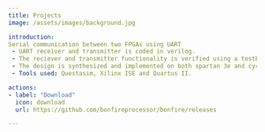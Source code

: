 ```yaml
---
title: Projects
image: /assets/images/background.jpg

introduction:
Serial communication between two FPGAs using UART
 - UART receiver and transmitter is coded in verilog.
 - The reciever and transmitter functionality is verified using a testbench.
 - The design is synthesized and implemented on both spartan 3e and cyclone IV FPGA.
 - Tools used: Questasim, Xilinx ISE and Quartus II.

actions:
- label: "Download"
  icon: download
  url: https://github.com/bonfireprocessor/bonfire/releases

---
```



